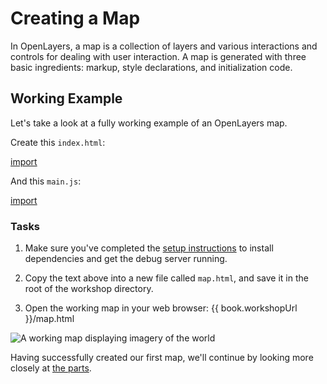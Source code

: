 # Creating a Map

In OpenLayers, a map is a collection of layers and various interactions and controls for dealing with user interaction. A map is generated with three basic ingredients: markup, style declarations, and initialization code.

## Working Example

Let's take a look at a fully working example of an OpenLayers map.

Create this `index.html`:

[import](../examples/xyz/index.html)

And this `main.js`:

[import](../examples/xyz/main.js)

### Tasks

1.  Make sure you've completed the [setup instructions](../) to install dependencies and get the debug server running.

1.  Copy the text above into a new file called `map.html`, and save it in the root of the workshop directory.

1.  Open the working map in your web browser: {{ book.workshopUrl }}/map.html

![A working map displaying imagery of the world](map1.png)

Having successfully created our first map, we'll continue by looking more closely at [the parts](./dissect.md).
